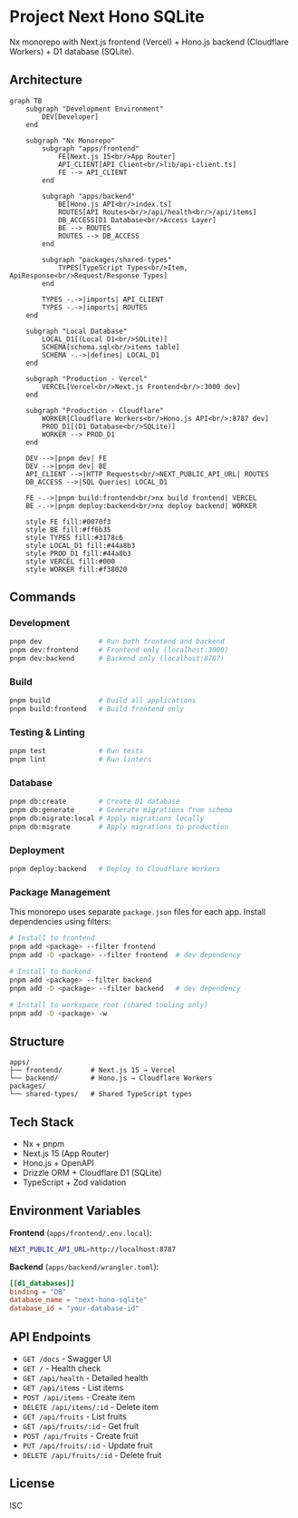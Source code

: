 # Project Next Hono SQLite

Nx monorepo with Next.js frontend (Vercel) + Hono.js backend (Cloudflare Workers) + D1 database (SQLite).

## Architecture

```mermaid
graph TB
    subgraph "Development Environment"
        DEV[Developer]
    end

    subgraph "Nx Monorepo"
        subgraph "apps/frontend"
            FE[Next.js 15<br/>App Router]
            API_CLIENT[API Client<br/>lib/api-client.ts]
            FE --> API_CLIENT
        end

        subgraph "apps/backend"
            BE[Hono.js API<br/>index.ts]
            ROUTES[API Routes<br/>/api/health<br/>/api/items]
            DB_ACCESS[D1 Database<br/>Access Layer]
            BE --> ROUTES
            ROUTES --> DB_ACCESS
        end

        subgraph "packages/shared-types"
            TYPES[TypeScript Types<br/>Item, ApiResponse<br/>Request/Response Types]
        end

        TYPES -.->|imports| API_CLIENT
        TYPES -.->|imports| ROUTES
    end

    subgraph "Local Database"
        LOCAL_D1[(Local D1<br/>SQLite)]
        SCHEMA[schema.sql<br/>items table]
        SCHEMA -.->|defines| LOCAL_D1
    end

    subgraph "Production - Vercel"
        VERCEL[Vercel<br/>Next.js Frontend<br/>:3000 dev]
    end

    subgraph "Production - Cloudflare"
        WORKER[Cloudflare Workers<br/>Hono.js API<br/>:8787 dev]
        PROD_D1[(D1 Database<br/>SQLite)]
        WORKER --> PROD_D1
    end

    DEV -->|pnpm dev| FE
    DEV -->|pnpm dev| BE
    API_CLIENT -->|HTTP Requests<br/>NEXT_PUBLIC_API_URL| ROUTES
    DB_ACCESS -->|SQL Queries| LOCAL_D1

    FE -.->|pnpm build:frontend<br/>nx build frontend| VERCEL
    BE -.->|pnpm deploy:backend<br/>nx deploy backend| WORKER

    style FE fill:#0070f3
    style BE fill:#ff6b35
    style TYPES fill:#3178c6
    style LOCAL_D1 fill:#44a8b3
    style PROD_D1 fill:#44a8b3
    style VERCEL fill:#000
    style WORKER fill:#f38020
```

## Commands

### Development
```bash
pnpm dev              # Run both frontend and backend
pnpm dev:frontend     # Frontend only (localhost:3000)
pnpm dev:backend      # Backend only (localhost:8787)
```

### Build
```bash
pnpm build            # Build all applications
pnpm build:frontend   # Build frontend only
```

### Testing & Linting
```bash
pnpm test             # Run tests
pnpm lint             # Run linters
```

### Database
```bash
pnpm db:create        # Create D1 database
pnpm db:generate      # Generate migrations from schema
pnpm db:migrate:local # Apply migrations locally
pnpm db:migrate       # Apply migrations to production
```

### Deployment
```bash
pnpm deploy:backend   # Deploy to Cloudflare Workers
```

### Package Management

This monorepo uses separate `package.json` files for each app. Install dependencies using filters:

```bash
# Install to frontend
pnpm add <package> --filter frontend
pnpm add -D <package> --filter frontend  # dev dependency

# Install to backend
pnpm add <package> --filter backend
pnpm add -D <package> --filter backend   # dev dependency

# Install to workspace root (shared tooling only)
pnpm add -D <package> -w
```

## Structure

```
apps/
├── frontend/       # Next.js 15 → Vercel
└── backend/        # Hono.js → Cloudflare Workers
packages/
└── shared-types/   # Shared TypeScript types
```

## Tech Stack

- Nx + pnpm
- Next.js 15 (App Router)
- Hono.js + OpenAPI
- Drizzle ORM + Cloudflare D1 (SQLite)
- TypeScript + Zod validation

## Environment Variables

**Frontend** (`apps/frontend/.env.local`):
```bash
NEXT_PUBLIC_API_URL=http://localhost:8787
```

**Backend** (`apps/backend/wrangler.toml`):
```toml
[[d1_databases]]
binding = "DB"
database_name = "next-hono-sqlite"
database_id = "your-database-id"
```

## API Endpoints

- `GET /docs` - Swagger UI
- `GET /` - Health check
- `GET /api/health` - Detailed health
- `GET /api/items` - List items
- `POST /api/items` - Create item
- `DELETE /api/items/:id` - Delete item
- `GET /api/fruits` - List fruits
- `GET /api/fruits/:id` - Get fruit
- `POST /api/fruits` - Create fruit
- `PUT /api/fruits/:id` - Update fruit
- `DELETE /api/fruits/:id` - Delete fruit

## License

ISC
